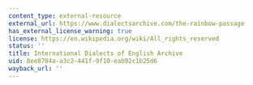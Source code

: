 ```yaml
---
content_type: external-resource
external_url: https://www.dialectsarchive.com/the-rainbow-passage
has_external_license_warning: true
license: https://en.wikipedia.org/wiki/All_rights_reserved
status: ''
title: International Dialects of English Archive
uid: 8ee8704a-a3c2-441f-9f10-eab92c1b25d6
wayback_url: ''
---
```


